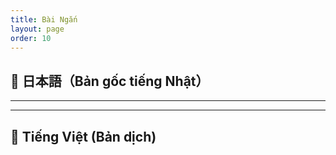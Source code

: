 ```yaml
---
title: Bài Ngắn 
layout: page
order: 10
---
```


## 📖 日本語（Bản gốc tiếng Nhật）

---
---

## 📘 Tiếng Việt (Bản dịch)

